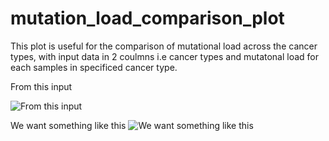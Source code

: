 # mutation_load_comparison_plot
This plot is useful for the comparison of mutational load across the cancer types, with input data in 2 coulmns i.e cancer types and mutatonal load for each samples in specificed cancer type.  

From this input
 
![From this input](https://user-images.githubusercontent.com/45668229/149062719-e1b3f9f4-523b-48f4-8df2-eb635bdd5ad3.png)

We want something like this
![We want something like this](https://user-images.githubusercontent.com/45668229/149062421-8ded6336-33e7-426e-bdfe-270dfea23b3f.png)
